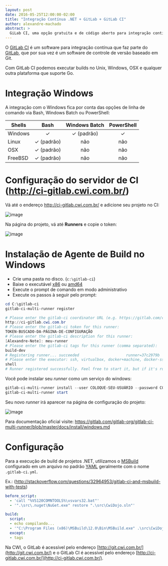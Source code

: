 ```yaml
---
layout: post
date: 2016-05-25T12:00:00-02:00
title: "Integração Contínua .NET + GitLab + GitLab CI"
author: alexandre-machado
abstract: >
  GiLab CI, uma opção gratuita e de código aberto para integração contínua na CWI
---
```


O [GitLab CI](https://about.gitlab.com/gitlab-ci/) é um software para integração contínua que faz parte do [GitLab](https://about.gitlab.com/), que por sua vez é um software de controle de versão baseado em Git.

Com GitLab CI podemos executar builds no Unix, Windows, OSX e qualquer outra plataforma que suporte Go.

# Integração Windows
A integração com o Windows fica por conta das opções de linha de comando via Bash, Windows Batch ou PowerShell:

| Shells  |    Bash    | Windows Batch | PowerShell |
|---------|:----------:|:-------------:|:----------:|
| Windows |      ✓     |   ✓ (padrão)  |      ✓     |
| Linux   | ✓ (padrão) |      não      |     não    |
| OSX     | ✓ (padrão) |      não      |     não    |
| FreeBSD | ✓ (padrão) |      não      |     não    |

# Configuração do servidor de CI (http://ci-gitlab.cwi.com.br/)
Vá até o endereço http://ci-gitlab.cwi.com.br/ e adicione seu projeto no CI:

![image](https://cloud.githubusercontent.com/assets/1766903/15524513/96dff518-21f9-11e6-8570-da8897272b45.png)

Na página do projeto, vá até **Runners** e copie o token:

![image](https://cloud.githubusercontent.com/assets/1766903/15524583/16d893a6-21fa-11e6-8c99-3d3272b78fc5.png)

# Instalação de Agente de Build no Windows
* Crie uma pasta no disco. (`c:\gitlab-ci`)
* Baixe o executável [x86](https://gitlab-ci-multi-runner-downloads.s3.amazonaws.com/latest/binaries/gitlab-ci-multi-runner-windows-386.exe) ou [amd64](https://gitlab-ci-multi-runner-downloads.s3.amazonaws.com/latest/binaries/gitlab-ci-multi-runner-windows-amd64.exe)
* Execute o prompt de comando em modo administrativo
* Execute os passos à seguir pelo prompt:

```powershell
cd C:\gitlab-ci
gitlab-ci-multi-runner register

# Please enter the gitlab-ci coordinator URL (e.g. https://gitlab.com/ci):
http://ci-gitlab.cwi.com.br
# Please enter the gitlab-ci token for this runner:
TOKEN-BUSCADO-DA-PÁGINA-DE-CONFIGURAÇÃO
# Please enter the gitlab-ci description for this runner:
[Alexandre-Note]: meu-runner
# Please enter the gitlab-ci tags for this runner (comma separated):
build-dev
# Registering runner... succeeded                     runner=37c2979b
# Please enter the executor: ssh, virtualbox, docker+machine, docker-ssh+machine, docker, docker-ssh, parallels, shell:
shell
# Runner registered successfully. Feel free to start it, but if it's running already the config should be automatically reloaded!
```
Você pode instalar seu *runner* como um serviço do windows:
```powershell
gitlab-ci-multi-runner install --user COLOQUE-SEU-USUÁRIO --password COLOQUE-SUA-SENHA
gitlab-ci-multi-runner start
```
Seu novo *runner* irá aparecer na página de configuração do projeto:

![image](https://cloud.githubusercontent.com/assets/1766903/15524400/7e7ff302-21f8-11e6-80dd-dbdddf234683.png)

Para documentação oficial visite: https://gitlab.com/gitlab-org/gitlab-ci-multi-runner/blob/master/docs/install/windows.md 
# Configuração 
Para a execução de build de projetos .NET, utilizamos o [MSBuild](https://msdn.microsoft.com/pt-br/library/ms164311.aspx) configurado em um arquivo no padrão [YAML](https://en.wikipedia.org/wiki/YAML) geralmente com o nome `.gitlab-ci.yml`.

Ex.: (http://stackoverflow.com/questions/32964953/gitlab-ci-and-msbuild-with-tests)
```yml
before_script:
  - 'call "%VS120COMNTOOLS%\vsvars32.bat"'
  - '".\src\.nuget\NuGet.exe" restore ".\src\CwiDojo.sln"'

build:
  script:
  - echo compilando... 
  - '"C:\Program Files (x86)\MSBuild\12.0\Bin\MSBuild.exe" .\src\CwiDojo.sln'
  except:
  - tags
```

Na CWI, o GitLab é acessível pelo endereço [http://git.cwi.com.br/](http://git.cwi.com.br/) e o GitLab CI é acessível pelo endereço [http://ci-gitlab.cwi.com.br/](http://ci-gitlab.cwi.com.br/).
